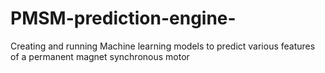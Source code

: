 # PMSM-prediction-engine-
Creating and running Machine learning models to predict various features of a permanent magnet synchronous motor
